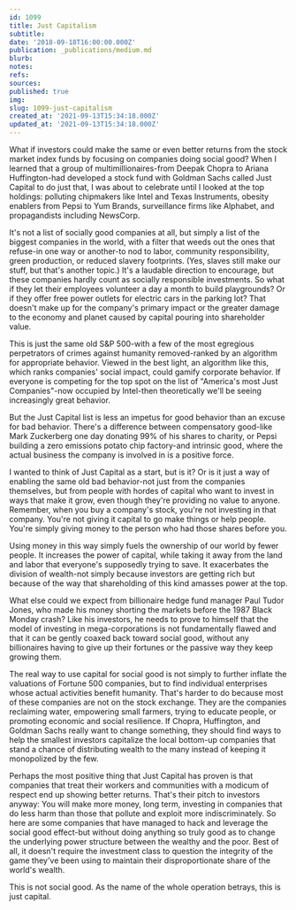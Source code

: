 ```yaml
---
id: 1099
title: Just Capitalism
subtitle: 
date: '2018-09-18T16:00:00.000Z'
publication: _publications/medium.md
blurb: 
notes: 
refs: 
sources: 
published: true
img: 
slug: 1099-just-capitalism
created_at: '2021-09-13T15:34:18.000Z'
updated_at: '2021-09-13T15:34:18.000Z'
---
```

What if investors could make the same or even better returns from the stock market index funds by focusing on companies doing social good? When I learned that a group of multimillionaires-from Deepak Chopra to Ariana Huffington-had developed a stock fund with Goldman Sachs called Just Capital to do just that, I was about to celebrate until I looked at the top holdings: polluting chipmakers like Intel and Texas Instruments, obesity enablers from Pepsi to Yum Brands, surveillance firms like Alphabet, and propagandists including NewsCorp.

It's not a list of socially good companies at all, but simply a list of the biggest companies in the world, with a filter that weeds out the ones that refuse-in one way or another-to nod to labor, community responsibility, green production, or reduced slavery footprints. (Yes, slaves still make our stuff, but that's another topic.) It's a laudable direction to encourage, but these companies hardly count as socially responsible investments. So what if they let their employees volunteer a day a month to build playgrounds? Or if they offer free power outlets for electric cars in the parking lot? That doesn't make up for the company's primary impact or the greater damage to the economy and planet caused by capital pouring into shareholder value.

This is just the same old S&P 500-with a few of the most egregious perpetrators of crimes against humanity removed-ranked by an algorithm for appropriate behavior. Viewed in the best light, an algorithm like this, which ranks companies' social impact, could gamify corporate behavior. If everyone is competing for the top spot on the list of "America's most Just Companies"-now occupied by Intel-then theoretically we'll be seeing increasingly great behavior.

But the Just Capital list is less an impetus for good behavior than an excuse for bad behavior. There's a difference between compensatory good-like Mark Zuckerberg one day donating 99% of his shares to charity, or Pepsi building a zero emissions potato chip factory-and intrinsic good, where the actual business the company is involved in is a positive force.

I wanted to think of Just Capital as a start, but is it? Or is it just a way of enabling the same old bad behavior-not just from the companies themselves, but from people with hordes of capital who want to invest in ways that make it grow, even though they're providing no value to anyone. Remember, when you buy a company's stock, you're not investing in that company. You're not giving it capital to go make things or help people. You're simply giving money to the person who had those shares before you.

Using money in this way simply fuels the ownership of our world by fewer people. It increases the power of capital, while taking it away from the land and labor that everyone's supposedly trying to save. It exacerbates the division of wealth-not simply because investors are getting rich but because of the way that shareholding of this kind amasses power at the top.

What else could we expect from billionaire hedge fund manager Paul Tudor Jones, who made his money shorting the markets before the 1987 Black Monday crash? Like his investors, he needs to prove to himself that the model of investing in mega-corporations is not fundamentally flawed and that it can be gently coaxed back toward social good, without any billionaires having to give up their fortunes or the passive way they keep growing them.

The real way to use capital for social good is not simply to further inflate the valuations of Fortune 500 companies, but to find individual enterprises whose actual activities benefit humanity. That's harder to do because most of these companies are not on the stock exchange. They are the companies reclaiming water, empowering small farmers, trying to educate people, or promoting economic and social resilience. If Chopra, Huffington, and Goldman Sachs really want to change something, they should find ways to help the smallest investors capitalize the local bottom-up companies that stand a chance of distributing wealth to the many instead of keeping it monopolized by the few.

Perhaps the most positive thing that Just Capital has proven is that companies that treat their workers and communities with a modicum of respect end up showing better returns. That's their pitch to investors anyway: You will make more money, long term, investing in companies that do less harm than those that pollute and exploit more indiscriminately. So here are some companies that have managed to hack and leverage the social good effect-but without doing anything so truly good as to change the underlying power structure between the wealthy and the poor. Best of all, it doesn't require the investment class to question the integrity of the game they've been using to maintain their disproportionate share of the world's wealth.

This is not social good. As the name of the whole operation betrays, this is just capital.
